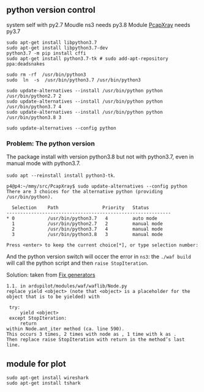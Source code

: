 ## python version control

system self with py2.7 
Moudle ns3 needs py3.8
Module [PcapXray](https://github.com/Srinivas11789/PcapXray) needs py3.7

```
sudo apt-get install libpython3.7
sudo apt-get install libpython3.7-dev
python3.7 -m pip install cffi
sudo apt-get install python3.7-tk # sudo add-apt-repository ppa:deadsnakes

sudo rm -rf  /usr/bin/python3
sudo  ln  -s  /usr/bin/python3.7 /usr/bin/python3

sudo update-alternatives --install /usr/bin/python python /usr/bin/python2.7 2
sudo update-alternatives --install /usr/bin/python python /usr/bin/python3.7 4
sudo update-alternatives --install /usr/bin/python python /usr/bin/python3.8 3

sudo update-alternatives --config python
```


### Problem: The python version

The package install with version python3.8 but not with python3.7, even in manual mode with python3.7.

`sudo apt --reinstall install python3-tk`.

```
p4@p4:~/mmy/src/PcapXray$ sudo update-alternatives --config python
There are 3 choices for the alternative python (providing /usr/bin/python).

  Selection    Path                Priority   Status
------------------------------------------------------------
* 0            /usr/bin/python3.7   4         auto mode
  1            /usr/bin/python2.7   2         manual mode
  2            /usr/bin/python3.7   4         manual mode
  3            /usr/bin/python3.8   3         manual mode

Press <enter> to keep the current choice[*], or type selection number: 

```

And the python version switch will occer the error in `ns3`: the `./waf build` will call the python script and then `raise StopIteration`.

Solution: taken from [Fix generators](https://discuss.ardupilot.org/t/waf-crashes-on-copter-3-6-5/48682/3)

```
1.1. in ardupilot/modules/waf/waflib/Node.py
replace yield <object> (note that <object> is a placeholder for the object that is to be yielded) with

 try:
     yield <object>
 except StopIteration:
     return
within Node.ant_iter method (ca. line 590).
This occurs 3 times, 2 times with node as , 1 time with k as .
Then replace raise StopIteration with return in the method’s last line.
```

## module for plot

```
sudo apt-get install wireshark
sudo apt-get install tshark

```